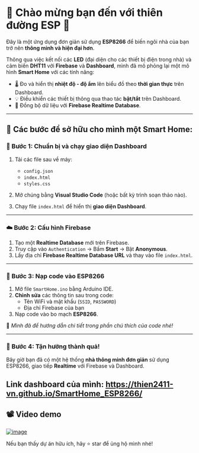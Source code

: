 # 🌟 Chào mừng bạn đến với thiên đường ESP 🌟

Đây là một ứng dụng đơn giản sử dụng **ESP8266** để biến ngôi nhà của bạn trở nên **thông minh và hiện đại hơn**.

Thông qua việc kết nối các **LED** (đại diện cho các thiết bị điện trong nhà) và cảm biến **DHT11** với **Firebase** và **Dashboard**, mình đã mô phỏng lại một mô hình **Smart Home** với các tính năng:

- 🌡️ Đo và hiển thị **nhiệt độ - độ ẩm** lên biểu đồ theo **thời gian thực** trên Dashboard.
- 💡 Điều khiển các thiết bị thông qua thao tác **bật/tắt** trên Dashboard.
- 🔄 Đồng bộ dữ liệu với **Firebase Realtime Database**.

---

## 🚀 Các bước để sở hữu cho mình một Smart Home:

### 🔧 Bước 1: Chuẩn bị và chạy giao diện Dashboard

1. Tải các file sau về máy:
   - `config.json`
   - `index.html`
   - `styles.css`

2. Mở chúng bằng **Visual Studio Code** (hoặc bất kỳ trình soạn thảo nào).
3. Chạy file `index.html` để hiển thị **giao diện Dashboard**.

---

### ☁️ Bước 2: Cấu hình Firebase

1. Tạo một **Realtime Database** mới trên Firebase.
2. Truy cập vào `Authentication` → Bấm **Start** → Bật **Anonymous**.
3. Lấy địa chỉ **Firebase Realtime Database URL** và thay vào file `index.html`.

---

### 🔌 Bước 3: Nạp code vào ESP8266

1. Mở file `SmartHome.ino` bằng Arduino IDE.
2. **Chỉnh sửa** các thông tin sau trong code:
   - Tên WiFi và mật khẩu (`SSID`, `PASSWORD`)
   - Địa chỉ Firebase của bạn
3. Nạp code vào bo mạch **ESP8266**.

📌 *Mình đã để hướng dẫn chi tiết trong phần chú thích của code nhé!*

---

### 🎉 Bước 4: Tận hưởng thành quả!

Bây giờ bạn đã có một hệ thống **nhà thông minh đơn giản** sử dụng ESP8266, giao tiếp **Realtime** với Firebase và Dashboard.

Link dashboard của mình: https://thien2411-vn.github.io/SmartHome_ESP8266/
---

## 📽 Video demo

[![image](https://github.com/user-attachments/assets/be582830-b69b-4fd5-b1ca-08d1df2a9774)](https://youtu.be/GCs6wj8Q9Ko?si=Lc_H9QL5wANIVDOi)

Nếu bạn thấy dự án hữu ích, hãy ⭐ star để ủng hộ mình nhé!

